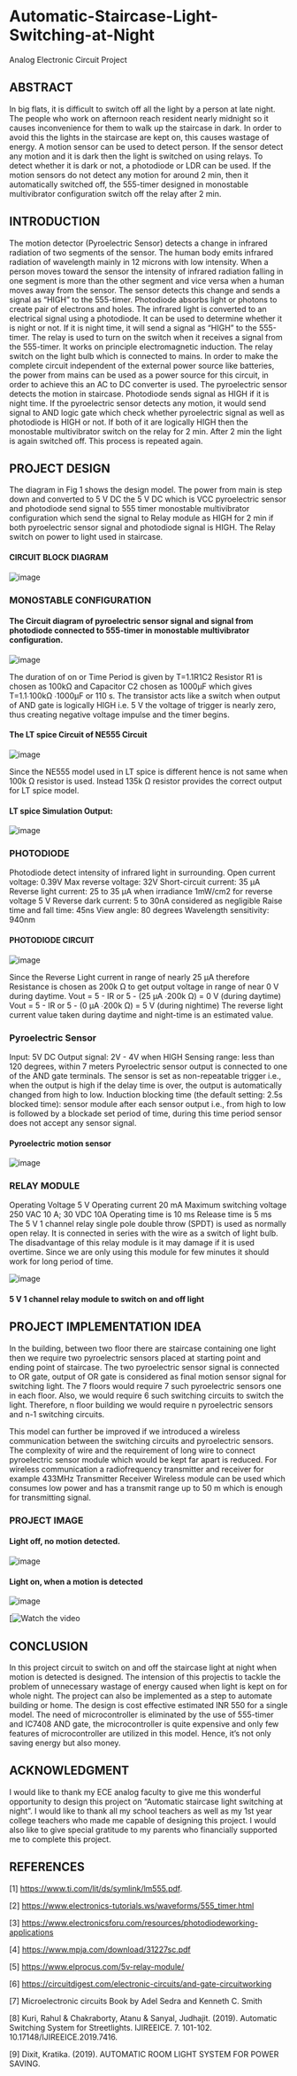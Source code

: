 # Automatic-Staircase-Light-Switching-at-Night
Analog Electronic Circuit Project

## ABSTRACT
In big flats, it is difficult to switch off all the light by a person at late night. The people who work on afternoon reach resident nearly midnight so it causes inconvenience for them to walk up the staircase in dark. In order to avoid this the lights in the staircase are kept on, this causes wastage of energy. A motion sensor can be used to detect person. If the sensor detect any motion and it is dark then the light is switched on using relays. To detect whether it is dark or not, a photodiode or LDR can be used. If the motion sensors do not detect any motion for around 2 min, then it automatically switched off, the 555-timer designed in monostable multivibrator configuration switch off
the relay after 2 min.

## INTRODUCTION
The motion detector (Pyroelectric Sensor) detects a change in infrared radiation of two segments of the sensor. The human body emits infrared radiation of wavelength mainly in 12 microns with low intensity. When a person moves toward the sensor the intensity of infrared radiation falling in one segment is more than the other segment and vice versa when a human moves away from the sensor. The sensor detects this change and sends a signal as “HIGH” to the 555-timer. Photodiode absorbs light or photons to create pair of electrons and holes. The infrared light is converted to an electrical signal using a photodiode. It can be used to determine whether it is night or
not. If it is night time, it will send a signal as “HIGH” to the 555-timer. The relay is used to turn on the switch when it receives a signal from the 555-timer. It works on principle electromagnetic induction. The relay switch on the light bulb which is connected to mains. In order to make the complete circuit independent of the external power source like batteries, the power from mains can be used as a power source for this circuit, in order to achieve this an AC to DC converter is used. The pyroelectric sensor detects the motion in staircase. Photodiode sends signal as HIGH if it is night time. If the pyroelectric sensor detects any motion, it would send signal to
AND logic gate which check whether pyroelectric signal as well as photodiode is HIGH or not. If both of it are logically
HIGH then the monostable multivibrator switch on the relay for 2 min. After 2 min the light is again switched off. This process is repeated again.

## PROJECT DESIGN

The diagram in Fig 1 shows the design model. The power from main is step down and converted to 5 V DC the 5 V DC which is VCC pyroelectric sensor and photodiode send signal to 555 timer monostable multivibrator configuration which send the signal to Relay module as HIGH for 2 min if both pyroelectric sensor signal and photodiode signal is HIGH. The Relay switch on power to light used in staircase.

#### CIRCUIT BLOCK DIAGRAM
![image](https://github.com/ashwini0921/Automatic-Staircase-Light-Switching-at-Night/assets/111654188/43af6b8f-6026-4f65-b9fe-a74ad2b02f7e)

### MONOSTABLE CONFIGURATION

#### The Circuit diagram of pyroelectric sensor signal and signal from photodiode connected to 555-timer in monostable multivibrator configuration.

![image](https://github.com/ashwini0921/Automatic-Staircase-Light-Switching-at-Night/assets/111654188/add33f59-8db0-4db3-a9b3-6f9875fca44e)

The duration of on or Time Period is given by T=1.1R1C2 Resistor R1 is chosen as 100kΩ and Capacitor C2 chosen as 1000µF which gives T=1.1∙100kΩ ∙1000µF or 110 s. The transistor acts like a switch when output of AND gate is logically HIGH i.e. 5 V the voltage of trigger is nearly zero, thus creating negative voltage impulse and the timer begins.

#### The LT spice Circuit of NE555 Circuit

![image](https://github.com/ashwini0921/Automatic-Staircase-Light-Switching-at-Night/assets/111654188/0f6298e4-c412-4132-b196-f325a3e0abca)

Since the NE555 model used in LT spice is different hence is not same when 100k Ω resistor is used. Instead 135k Ω resistor provides the correct output for LT spice model.

#### LT spice Simulation Output:

![image](https://github.com/ashwini0921/Automatic-Staircase-Light-Switching-at-Night/assets/111654188/ab797cda-28c6-43d2-b546-3946593553b2)

### PHOTODIODE

Photodiode detect intensity of infrared light in surrounding.
Open current voltage: 0.39V
Max reverse voltage: 32V
Short-circuit current: 35 µA
Reverse light current: 25 to 35 µA when irradiance
1mW/cm2 for reverse voltage 5 V
Reverse dark current: 5 to 30nA considered as negligible
Raise time and fall time: 45ns
View angle: 80 degrees
Wavelength sensitivity: 940nm

#### PHOTODIODE CIRCUIT

![image](https://github.com/ashwini0921/Automatic-Staircase-Light-Switching-at-Night/assets/111654188/c65ba0ea-c76c-46a8-99a7-289adb843a37)

Since the Reverse Light current in range of nearly 25 µA
therefore Resistance is chosen as 200k Ω to get output voltage
in range of near 0 V during daytime.
Vout = 5 - IR or 5 - (25 µA ∙200k Ω) = 0 V (during daytime)
Vout = 5 - IR or 5 - (0 µA ∙200k Ω) = 5 V (during nightime)
The reverse light current value taken during daytime and night-time is an estimated value.

### Pyroelectric Sensor

Input: 5V DC
Output signal: 2V - 4V when HIGH
Sensing range: less than 120 degrees, within 7 meters 
Pyroelectric sensor output is connected to one of the AND gate terminals. The sensor is set as non-repeatable trigger i.e., when the output is high if the delay time is over, the output is automatically changed from high to low. Induction blocking time (the default setting: 2.5s blocked time): sensor module after each sensor output i.e., from high to low is followed by a blockade set period of time, during this time period sensor does not accept any sensor signal.

#### Pyroelectric motion sensor

![image](https://github.com/ashwini0921/Automatic-Staircase-Light-Switching-at-Night/assets/111654188/28fcb2c1-f981-47f2-a35e-a24fc3691422)

### RELAY MODULE

Operating Voltage 5 V
Operating current 20 mA
Maximum switching voltage 250 VAC 10 A; 30 VDC 10A
Operating time is 10 ms
Release time is 5 ms
The 5 V 1 channel relay single pole double throw (SPDT) is used as normally open relay. It is connected in series with the wire as a switch of light bulb. The disadvantage of this relay module is it may damage if it is used overtime. Since we are only using this module for few minutes it should work for long period of time.

![image](https://github.com/ashwini0921/Automatic-Staircase-Light-Switching-at-Night/assets/111654188/7eea9384-4a6b-41ae-b46e-70a64cb1f4cd)
#### 5 V 1 channel relay module to switch on and off light

## PROJECT IMPLEMENTATION IDEA

In the building, between two floor there are staircase containing one light then we require two pyroelectric sensors placed at starting point and ending point of staircase. The two pyroelectric sensor signal is connected to OR gate, output of OR gate is considered as final motion sensor signal for switching light. The 7 floors would require 7 such pyroelectric sensors one in each floor. Also, we would require 6 such switching circuits to switch the light. Therefore, n floor building we would require n pyroelectric sensors and n-1
switching circuits.

This model can further be improved if we introduced a wireless communication between the switching circuits and pyroelectric sensors. The complexity of wire and the requirement of long wire to connect pyroelectric sensor module which would be kept far apart is reduced. For wireless communication a radiofrequency transmitter and receiver for example 433MHz Transmitter Receiver Wireless module can be used which consumes low power and has a transmit range up to 50 m which is enough for transmitting signal.

### PROJECT IMAGE

#### Light off, no motion detected.
![image](https://github.com/ashwini0921/Automatic-Staircase-Light-Switching-at-Night/assets/111654188/cfb8de0e-a4a6-4d15-8f1b-17ff6050241e)

#### Light on, when a motion is detected
![image](https://github.com/ashwini0921/Automatic-Staircase-Light-Switching-at-Night/assets/111654188/8f40ca43-8a76-42d9-b9f6-b9862a868cf6)

[![Watch the video](https://drive.google.com/file/d/1r8-fj2rbxxcf6KG6J3AlF_KpmDLSDMUE/view)

## CONCLUSION

In this project circuit to switch on and off the staircase light at night when motion is detected is designed. The intension of this projectis to tackle the problem of unnecessary wastage of energy caused when light is kept on for whole night. The project can also be implemented as a step to automate building or home. The design is cost effective estimated INR 550 for a single model. The need of microcontroller is eliminated by the use of 555-timer and IC7408 AND gate, the microcontroller is quite expensive and only few features of microcontroller are utilized in this model. Hence, it’s not only saving energy but also money.

## ACKNOWLEDGMENT

I would like to thank my ECE analog faculty to give me this wonderful opportunity to design this project on “Automatic staircase light switching at night”. I would like to thank all my school teachers as well as my 1st year college teachers who made me capable of designing this project. I would also like to give special gratitude to my parents who financially supported me to complete this project.

## REFERENCES


[1] https://www.ti.com/lit/ds/symlink/lm555.pdf.

[2] https://www.electronics-tutorials.ws/waveforms/555_timer.html

[3] https://www.electronicsforu.com/resources/photodiodeworking-applications

[4] https://www.mpja.com/download/31227sc.pdf

[5] https://www.elprocus.com/5v-relay-module/

[6] https://circuitdigest.com/electronic-circuits/and-gate-circuitworking

[7] Microelectronic circuits Book by Adel Sedra and Kenneth C.
Smith

[8] Kuri, Rahul & Chakraborty, Atanu & Sanyal, Judhajit. (2019). Automatic Switching System for Streetlights. IJIREEICE. 7. 101-102.
10.17148/IJIREEICE.2019.7416.

[9] Dixit, Kratika. (2019). AUTOMATIC ROOM LIGHT SYSTEM FOR POWER SAVING.




